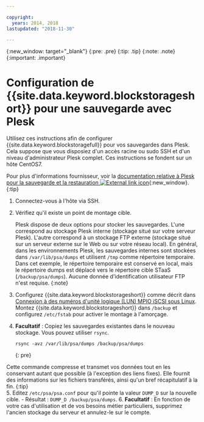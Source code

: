 ```yaml
---

copyright:
  years: 2014, 2018
lastupdated: "2018-11-30"

---
```

{:new_window: target="_blank"}
{:pre: .pre}
{:tip: .tip}
{:note: .note}
{:important: .important}

# Configuration de {{site.data.keyword.blockstorageshort}} pour une sauvegarde avec Plesk

Utilisez ces instructions afin de configurer {{site.data.keyword.blockstoragefull}} pour vos sauvegardes dans Plesk. Cela suppose que vous disposiez d'un accès racine ou sudo SSH et d'un niveau d'administrateur Plesk complet. Ces instructions se fondent sur un hôte CentOS7.

Pour plus d'informations fournisseur, voir la [documentation relative à Plesk pour la sauvegarde et la restauration ![External link icon](../../icons/launch-glyph.svg "External link icon")](https://docs.plesk.com/en-US/12.5/administrator-guide/backing-up-and-restoration.59256/){:new_window}.
{:tip}

1. Connectez-vous à l'hôte via SSH.
2. Vérifiez qu'il existe un point de montage cible.

   Plesk dispose de deux options pour stocker les sauvegardes. L'une correspond au stockage Plesk interne (stockage situé sur votre serveur Plesk). L'autre correspond à un stockage FTP externe (stockage situé sur un serveur externe sur le Web ou sur votre réseau local). En général, dans les environnements Plesk, les sauvegardes internes sont stockées dans `/var/lib/psa/dumps` et utilisent `/tmp` comme répertoire temporaire. Dans cet exemple, le répertoire temporaire est conservé en local, mais le répertoire dumps est déplacé vers le répertoire cible STaaS (`/backup/psa/dumps`). Aucune donnée d'identification utilisateur FTP n'est requise. {:note}   
3. Configurez {{site.data.keyword.blockstorageshort}} comme décrit dans [Connexion à des numéros d'unité logique (LUN) MPIO iSCSI sous Linux](accessing_block_storage_linux.html). Montez {{site.data.keyword.blockstorageshort}} dans `/backup` et configurez `/etc/fstab` pour activer le montage à l'amorçage.
4. **Facultatif** : Copiez les sauvegardes existantes dans le nouveau stockage. Vous pouvez utiliser `rsync`.
   ```
   rsync -avz /var/lib/psa/dumps /backup/psa/dumps
   ```
   {: pre}

Cette commande compresse et transmet vos données tout en les conservant autant que possible (à l'exception des liens fixes). Elle fournit des informations sur les fichiers transférés, ainsi qu'un bref récapitulatif à la fin.
    {:tip}    
5. Editez `/etc/psa/psa.conf` pour qu'il pointe la valeur `DUMP_D` sur la nouvelle cible.
    - Résultat : `DUMP_D /backup/psa/dumps`.
6. **Facultatif** : En fonction de votre cas d'utilisation et de vos besoins métier particuliers, supprimez l'ancien stockage du serveur et annulez-le sur le compte.
